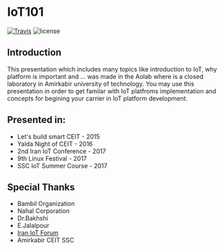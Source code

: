 # IoT101
[![Travis](https://img.shields.io/travis/bambil/IoT101.svg?style=flat-square)](https://travis-ci.org/bambil/IoT101)
![license](https://img.shields.io/github/license/1995parham/IoT101.svg?style=flat-square)


## Introduction

This presentation which includes many topics like introduction to IoT, why platform is important and ...
was made in the Aolab where is a closed laboratory in Amirkabir university of technology.
You may use this presentation in order to get familar with IoT platfroms implementation and concepts for
begining your carrier in IoT platform development.

## Presented in:

- Let's build smart CEIT - 2015
- Yalda Night of CEIT - 2016
- 2nd Iran IoT Conference - 2017
- 9th Linux Festival - 2017
- SSC IoT Summer Course - 2017

## Special Thanks

- Bambil Organization
- Nahal Corporation
- Dr.Bakhshi
- E.Jalalpour
- [Iran IoT Forum](http://www.iraniotforum.org/)
- Amirkabir CEIT SSC

